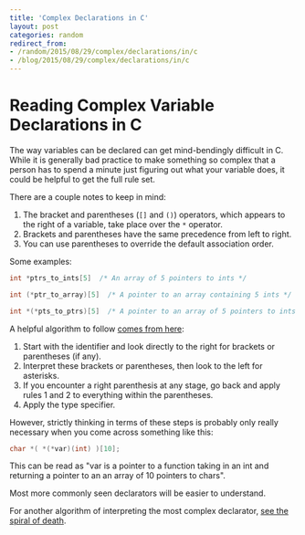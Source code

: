 ```yaml
---
title: 'Complex Declarations in C'
layout: post
categories: random
redirect_from:
- /random/2015/08/29/complex/declarations/in/c
- /blog/2015/08/29/complex/declarations/in/c
---
```

# Reading Complex Variable Declarations in C

The way variables can be declared can get mind-bendingly difficult in C. While it is generally bad practice to make something so complex that a person has to spend a minute just figuring out what your variable does, it could be helpful to get the full rule set. 

There are a couple notes to keep in mind:

1. The bracket and parentheses (`[]` and `()`) operators, which appears to the right of a variable, take place over the `*` operator.
2. Brackets and parentheses have the same precedence from left to right.
3. You can use parentheses to override the default association order.

Some examples:

```C
int *ptrs_to_ints[5]  /* An array of 5 pointers to ints */

int (*ptr_to_array)[5]  /* A pointer to an array containing 5 ints */

int *(*pts_to_ptrs)[5]  /* A pointer to an array of 5 pointers to ints */
```


A helpful algorithm to follow [comes from here](https://msdn.microsoft.com/en-us/library/1x82y1z4.aspx):

1. Start with the identifier and look directly to the right for brackets or parentheses (if any).
2. Interpret these brackets or parentheses, then look to the left for asterisks.
3. If you encounter a right parenthesis at any stage, go back and apply rules 1 and 2 to everything within the parentheses.
4. Apply the type specifier.

However, strictly thinking in terms of these steps is probably only really necessary when you come across something like this:

```C
char *( *(*var)(int) )[10];
```
This can be read as "var is a pointer to a function taking in an int and returning a pointer to an an array of 10 pointers to chars".

Most more commonly seen declarators will be easier to understand.

For another algorithm of interpreting the most complex declarator, [see the spiral of death](http://c-faq.com/decl/spiral.anderson.html).
